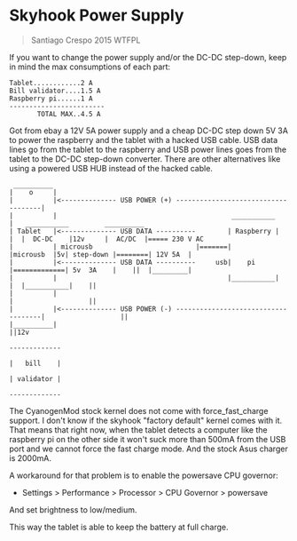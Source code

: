 # Skyhook Power Supply #

> Santiago Crespo 2015 WTFPL

If you want to change the power supply and/or the DC-DC step-down, keep in mind the max consumptions of each part:

~~~
Tablet............2 A
Bill validator....1.5 A
Raspberry pi......1 A
------------------------
       TOTAL MAX..4.5 A
~~~

Got from ebay a 12V 5A power supply and a cheap DC-DC step down 5V 3A to power the raspberry and the tablet with a hacked USB cable. USB data lines go from the tablet to the raspberry and USB power lines goes from the tablet to the DC-DC step-down converter. There are other alternatives like using a powered USB HUB instead of the hacked cable.

~~~
 __________
|    o     |
|          |<-------------- USB POWER (+) ------------------------------------|
|          |                                            ___________           |   ___________         __________
| Tablet   |<-------------- USB DATA ----------        | Raspberry |          |  |  DC-DC    |12v     |  AC/DC  |===== 230 V AC
|          | microusb                          |=======|           |microusb  |5v| step-down |========| 12V 5A  |
|          |<-------------- USB DATA ----------     usb|    pi     |=============| 5v  3A    |    ||  |_________|
|          |                                           |___________|          |  |___________|    ||
|          |                                                                  |                   ||
|          |<-------------- USB POWER (-) ------------------------------------|                   ||
|__________|                                                                                      ||12v
                                                                                             -------------
                                                                                             |   bill    |
                                                                                             | validator |
                                                                                             -------------
~~~

The CyanogenMod stock kernel does not come with force_fast_charge support. I don't know if the skyhook "factory default" kernel comes with it. That means that right now, when the tablet detects a computer like the raspberry pi on the other side it won't suck more than 500mA from the USB port and we cannot force the fast charge mode. And the stock Asus charger is 2000mA.

A workaround for that problem is to enable the powersave CPU governor:

* Settings > Performance > Processor > CPU Governor > powersave

And set brightness to low/medium.

This way the tablet is able to keep the battery at full charge.
